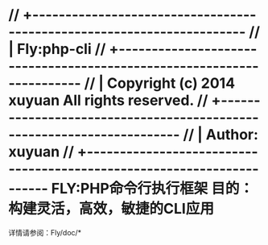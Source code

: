 // +----------------------------------------------------------------------
// | Fly:php-cli
// +----------------------------------------------------------------------
// | Copyright (c) 2014 xuyuan All rights reserved.
// +----------------------------------------------------------------------
// | Author: xuyuan
// +----------------------------------------------------------------------
FLY:PHP命令行执行框架
目的：构建灵活，高效，敏捷的CLI应用
==========================================================
详情请参阅：Fly/doc/* 
